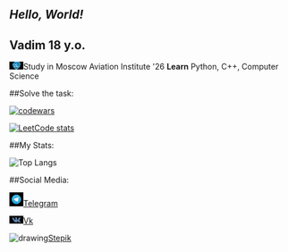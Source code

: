 ## _Hello, World!_
## Vadim 18 y.o.   

<img src="1636197211_47-papik-pro-p-mai-logotip-foto-55.jpg" alt="drawing" width="25"/>Study in Moscow Aviation Institute  '26
**Learn** Python, C++, Computer Science

##Solve the task:

[![codewars](https://www.codewars.com/users/username/badges/large)](https://www.codewars.com/users/vadimsteshkin) 

[![LeetCode stats](https://leetcode-stats-six.vercel.app/api?username=vsteshkin2004&theme=dark)](https://github.com/KnlnKS/leetcode-stats)


##My Stats:


![Top Langs](https://github-readme-stats.vercel.app/api/top-langs/?username=vadimsteshkin&theme=tokyonight)


##Social Media:

<img src="telegram logo.jpg" alt="drawing" width="25"/>[Telegram](https://t.me/vadim_steshkin)


<img src="vk.jpg" alt="drawing" width="25"/>[Vk](https://vk.com/yeah6)


<img src="stepik.jpg" alt="drawing" width="25"/>[Stepik](https://stepik.org/users/61529033)
